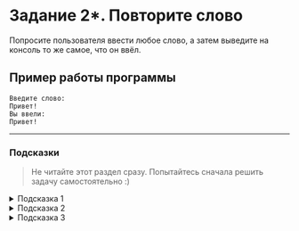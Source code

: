 # Задание 2*. Повторите слово

Попросите пользователя ввести любое слово, а затем выведите на консоль то же самое, что он ввёл.

## Пример работы программы

```
Введите слово:
Привет!
Вы ввели:
Привет!
```

---

### Подсказки

> Не читайте этот раздел сразу. Попытайтесь сначала решить задачу самостоятельно :)

<details>


<summary>Подсказка 1</summary>

Посмотрите лекции с материалами по темам **«Получение данных от пользователя»** и **«Вывод в консоль»**.

</details>

<details>


<summary>Подсказка 2</summary>

Чтобы попросить пользователя ввести слово, используйте команду:

```cs
std::string word;		// добавим переменную, в которой будем хранить то, что ввёл пользователь
std::cin >> word;		// прочитаем ввод
// не забываем ; в конце !
```

</details>

<details>


<summary>Подсказка 3</summary>

Чтобы вывести что-либо на экран, используйте команду вывода в консоль:

```cs
std::cout << "Введите слово: "; // не забываем ; в конце
```

```cs
std::cout << word << "\n"; // не забываем ; в конце
// важно: переменные не надо брать в кавычки
```

</details>
